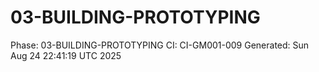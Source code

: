 # 03-BUILDING-PROTOTYPING
Phase: 03-BUILDING-PROTOTYPING
CI: CI-GM001-009
Generated: Sun Aug 24 22:41:19 UTC 2025
